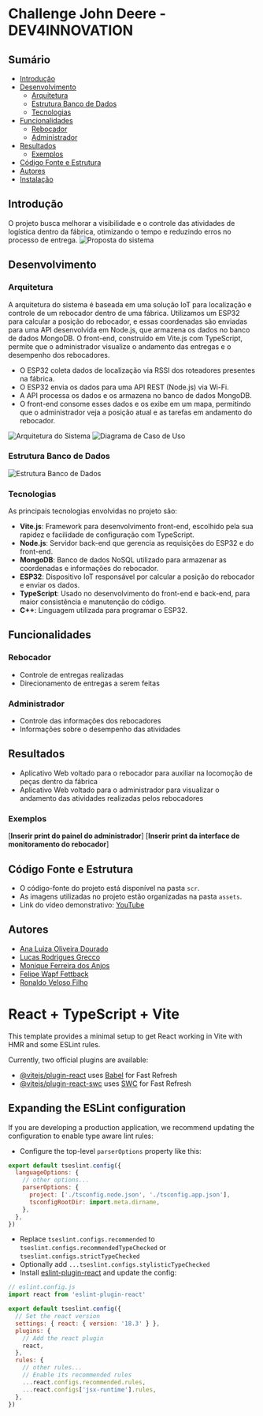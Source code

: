 
# Challenge John Deere - DEV4INNOVATION
## Sumário

- [Introdução](#introdução)
- [Desenvolvimento](#desenvolvimento)
  - [Arquitetura](#arquitetura)
  - [Estrutura Banco de Dados](#estrutura-banco-de-dados)
  - [Tecnologias](#tecnologias)
- [Funcionalidades](#funcionalidades)
  - [Rebocador](#rebocador)
  - [Administrador](#administrador)
- [Resultados](#resultados)
  - [Exemplos](#exemplos)
- [Código Fonte e Estrutura](#codigo-fonte-e-estrutura)
- [Autores](#autores)
- [Instalação](#react-+-typeScript-+-vite)



## Introdução
O projeto busca melhorar a visibilidade e o controle das atividades de logística dentro da fábrica, otimizando o tempo e reduzindo erros no processo de entrega.
![Proposta do sistema](./src/assets/proposta.png)

## Desenvolvimento
### Arquitetura

A arquitetura do sistema é baseada em uma solução IoT para localização e controle de um rebocador dentro de uma fábrica. Utilizamos um ESP32 para calcular a posição do rebocador, e essas coordenadas são enviadas para uma API desenvolvida em Node.js, que armazena os dados no banco de dados MongoDB. O front-end, construído em Vite.js com TypeScript, permite que o administrador visualize o andamento das entregas e o desempenho dos rebocadores.

- O ESP32 coleta dados de localização via RSSI dos roteadores presentes na fábrica.
- O ESP32 envia os dados para uma API REST (Node.js) via Wi-Fi.
- A API processa os dados e os armazena no banco de dados MongoDB.
- O front-end consome esses dados e os exibe em um mapa, permitindo que o administrador veja a posição atual e as tarefas em andamento do rebocador.

![Arquitetura do Sistema](./src/assets/arquitetura.png)
![Diagrama de Caso de Uso](./src/assets/diagrama.png)

### Estrutura Banco de Dados
![Estrutura Banco de Dados](./src/assets/banco-de-dados.jpg)

### Tecnologias

As principais tecnologias envolvidas no projeto são:

- **Vite.js**: Framework para desenvolvimento front-end, escolhido pela sua rapidez e facilidade de configuração com TypeScript.
- **Node.js**: Servidor back-end que gerencia as requisições do ESP32 e do front-end.
- **MongoDB**: Banco de dados NoSQL utilizado para armazenar as coordenadas e informações do rebocador.
- **ESP32**: Dispositivo IoT responsável por calcular a posição do rebocador e enviar os dados.
- **TypeScript**: Usado no desenvolvimento do front-end e back-end, para maior consistência e manutenção do código.
- **C++**: Linguagem utilizada para programar o ESP32.

## Funcionalidades
### Rebocador
- Controle de entregas realizadas
- Direcionamento de entregas a serem feitas
### Administrador
- Controle das informações dos rebocadores
- Informações sobre o desempenho das atividades

## Resultados
- Aplicativo Web voltado para o rebocador para auxiliar na locomoção de peças dentro da fábrica
- Aplicativo Web voltado para o administrador para visualizar o andamento das atividades realizadas pelos rebocadores

### Exemplos
[**Inserir print do painel do administrador**]
[**Inserir print da interface de monitoramento do rebocador**]

## Código Fonte e Estrutura
- O código-fonte do projeto está disponível na pasta `scr`.
- As imagens utilizadas no projeto estão organizadas na pasta `assets`.
- Link do vídeo demonstrativo: [YouTube](https://link-do-video)

## Autores

- [Ana Luiza Oliveira Dourado](https://www.linkedin.com/in/ana-dourado/)
- [Lucas Rodrigues Grecco](https://www.linkedin.com/in/lucasrgrecco/)
- [Monique Ferreira dos Anjos](https://www.linkedin.com/in/ferreira-monique/)
- [Felipe Wapf Fettback](https://github.com/FelipeFettback)
- [Ronaldo Veloso Filho](https://www.linkedin.com/in/ronaldoveloso/)


# React + TypeScript + Vite

This template provides a minimal setup to get React working in Vite with HMR and some ESLint rules.

Currently, two official plugins are available:

- [@vitejs/plugin-react](https://github.com/vitejs/vite-plugin-react/blob/main/packages/plugin-react/README.md) uses [Babel](https://babeljs.io/) for Fast Refresh
- [@vitejs/plugin-react-swc](https://github.com/vitejs/vite-plugin-react-swc) uses [SWC](https://swc.rs/) for Fast Refresh

## Expanding the ESLint configuration

If you are developing a production application, we recommend updating the configuration to enable type aware lint rules:

- Configure the top-level `parserOptions` property like this:

```js
export default tseslint.config({
  languageOptions: {
    // other options...
    parserOptions: {
      project: ['./tsconfig.node.json', './tsconfig.app.json'],
      tsconfigRootDir: import.meta.dirname,
    },
  },
})
```

- Replace `tseslint.configs.recommended` to `tseslint.configs.recommendedTypeChecked` or `tseslint.configs.strictTypeChecked`
- Optionally add `...tseslint.configs.stylisticTypeChecked`
- Install [eslint-plugin-react](https://github.com/jsx-eslint/eslint-plugin-react) and update the config:

```js
// eslint.config.js
import react from 'eslint-plugin-react'

export default tseslint.config({
  // Set the react version
  settings: { react: { version: '18.3' } },
  plugins: {
    // Add the react plugin
    react,
  },
  rules: {
    // other rules...
    // Enable its recommended rules
    ...react.configs.recommended.rules,
    ...react.configs['jsx-runtime'].rules,
  },
})
```
